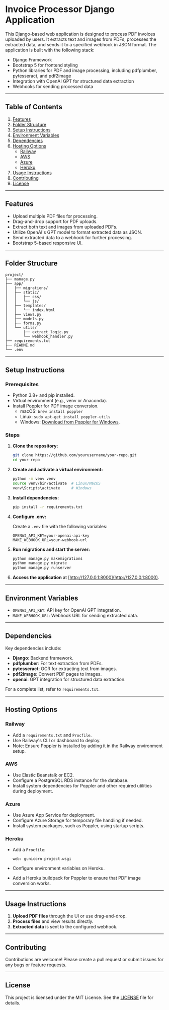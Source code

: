 # Invoice Processor Django Application

This Django-based web application is designed to process PDF invoices uploaded by users. It extracts text and images from PDFs, processes the extracted data, and sends it to a specified webhook in JSON format. The application is built with the following stack:

- Django Framework
- Bootstrap 5 for frontend styling
- Python libraries for PDF and image processing, including pdfplumber, pytesseract, and pdf2image
- Integration with OpenAI GPT for structured data extraction
- Webhooks for sending processed data

---

## Table of Contents

1. [Features](#features)
2. [Folder Structure](#folder-structure)
3. [Setup Instructions](#setup-instructions)
4. [Environment Variables](#environment-variables)
5. [Dependencies](#dependencies)
6. [Hosting Options](#hosting-options)
    - [Railway](#railway)
    - [AWS](#aws)
    - [Azure](#azure)
    - [Heroku](#heroku)
7. [Usage Instructions](#usage-instructions)
8. [Contributing](#contributing)
9. [License](#license)

---

## Features

- Upload multiple PDF files for processing.
- Drag-and-drop support for PDF uploads.
- Extract both text and images from uploaded PDFs.
- Utilize OpenAI's GPT model to format extracted data as JSON.
- Send extracted data to a webhook for further processing.
- Bootstrap 5-based responsive UI.

---

## Folder Structure

```plaintext
project/
├── manage.py
├── app/
│   ├── migrations/
│   ├── static/
│   │   ├── css/
│   │   └── js/
│   ├── templates/
│   │   └── index.html
│   ├── views.py
│   ├── models.py
│   ├── forms.py
│   └── utils/
│       ├── extract_logic.py
│       └── webhook_handler.py
├── requirements.txt
├── README.md
└── .env
```

---

## Setup Instructions

### Prerequisites

- Python 3.8+ and pip installed.
- Virtual environment (e.g., venv or Anaconda).
- Install Poppler for PDF image conversion.
  - macOS: `brew install poppler`
  - Linux: `sudo apt-get install poppler-utils`
  - Windows: [Download from Poppler for Windows](http://blog.alivate.com.au/poppler-windows/).

### Steps

1. **Clone the repository:**

    ```bash
    git clone https://github.com/yourusername/your-repo.git
    cd your-repo
    ```

2. **Create and activate a virtual environment:**

    ```bash
    python -m venv venv
    source venv/bin/activate  # Linux/MacOS
    venv\Scripts\activate     # Windows
    ```

3. **Install dependencies:**

    ```bash
    pip install -r requirements.txt
    ```

4. **Configure .env:**

    Create a `.env` file with the following variables:

    ```env
    OPENAI_API_KEY=your-openai-api-key
    MAKE_WEBHOOK_URL=your-webhook-url
    ```

5. **Run migrations and start the server:**

    ```bash
    python manage.py makemigrations
    python manage.py migrate
    python manage.py runserver
    ```

6. **Access the application** at [http://127.0.0.1:8000](http://127.0.0.1:8000).

---

## Environment Variables

- `OPENAI_API_KEY`: API key for OpenAI GPT integration.
- `MAKE_WEBHOOK_URL`: Webhook URL for sending extracted data.

---

## Dependencies

Key dependencies include:

- **Django**: Backend framework.
- **pdfplumber**: For text extraction from PDFs.
- **pytesseract**: OCR for extracting text from images.
- **pdf2image**: Convert PDF pages to images.
- **openai**: GPT integration for structured data extraction.

For a complete list, refer to `requirements.txt`.

---

## Hosting Options

### Railway

- Add a `requirements.txt` and `Procfile`.
- Use Railway's CLI or dashboard to deploy.
- Note: Ensure Poppler is installed by adding it in the Railway environment setup.

### AWS

- Use Elastic Beanstalk or EC2.
- Configure a PostgreSQL RDS instance for the database.
- Install system dependencies for Poppler and other required utilities during deployment.

### Azure

- Use Azure App Service for deployment.
- Configure Azure Storage for temporary file handling if needed.
- Install system packages, such as Poppler, using startup scripts.

### Heroku

- Add a `Procfile`:

    ```plaintext
    web: gunicorn project.wsgi
    ```

- Configure environment variables on Heroku.
- Add a Heroku buildpack for Poppler to ensure that PDF image conversion works.

---

## Usage Instructions

1. **Upload PDF files** through the UI or use drag-and-drop.
2. **Process files** and view results directly.
3. **Extracted data** is sent to the configured webhook.

---

## Contributing

Contributions are welcome! Please create a pull request or submit issues for any bugs or feature requests.

---

## License

This project is licensed under the MIT License. See the [LICENSE](LICENSE) file for details.

